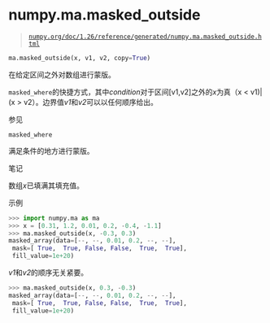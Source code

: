 # numpy.ma.masked_outside

> [`numpy.org/doc/1.26/reference/generated/numpy.ma.masked_outside.html`](https://numpy.org/doc/1.26/reference/generated/numpy.ma.masked_outside.html)

```py
ma.masked_outside(x, v1, v2, copy=True)
```

在给定区间之外对数组进行蒙版。

`masked_where`的快捷方式，其中*condition*对于区间[v1,v2]之外的*x*为真（x < v1)|(x > v2）。边界值*v1*和*v2*可以以任何顺序给出。

参见

`masked_where`

满足条件的地方进行蒙版。

笔记

数组*x*已填满其填充值。

示例

```py
>>> import numpy.ma as ma
>>> x = [0.31, 1.2, 0.01, 0.2, -0.4, -1.1]
>>> ma.masked_outside(x, -0.3, 0.3)
masked_array(data=[--, --, 0.01, 0.2, --, --],
 mask=[ True,  True, False, False,  True,  True],
 fill_value=1e+20) 
```

*v1*和*v2*的顺序无关紧要。

```py
>>> ma.masked_outside(x, 0.3, -0.3)
masked_array(data=[--, --, 0.01, 0.2, --, --],
 mask=[ True,  True, False, False,  True,  True],
 fill_value=1e+20) 
```
